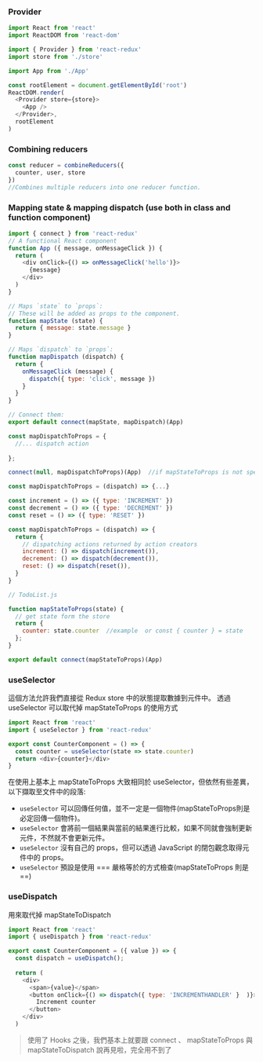 ### Provider

```js
import React from 'react'
import ReactDOM from 'react-dom'

import { Provider } from 'react-redux'
import store from './store'

import App from './App'

const rootElement = document.getElementById('root')
ReactDOM.render(
  <Provider store={store}>
    <App />
  </Provider>,
  rootElement
)
```

### Combining reducers
```js
const reducer = combineReducers({
  counter, user, store
})
//Combines multiple reducers into one reducer function.
```

### Mapping state & mapping dispatch (use both in class and function component)
```js
import { connect } from 'react-redux'
// A functional React component
function App ({ message, onMessageClick }) {
  return (
    <div onClick={() => onMessageClick('hello')}>
      {message}
    </div>
  )
}
```
```js
// Maps `state` to `props`:
// These will be added as props to the component.
function mapState (state) {
  return { message: state.message }
}

// Maps `dispatch` to `props`:
function mapDispatch (dispatch) {
  return {
    onMessageClick (message) {
      dispatch({ type: 'click', message })
    }
  }
}

// Connect them:
export default connect(mapState, mapDispatch)(App)
```

```js
const mapDispatchToProps = {
  //... dispatch action
  
};

connect(null, mapDispatchToProps)(App)  //if mapStateToProps is not specified
```
```js
const mapDispatchToProps = (dispatch) => {...}
```
```js
const increment = () => ({ type: 'INCREMENT' })
const decrement = () => ({ type: 'DECREMENT' })
const reset = () => ({ type: 'RESET' })

const mapDispatchToProps = (dispatch) => {
  return {
    // dispatching actions returned by action creators
    increment: () => dispatch(increment()),
    decrement: () => dispatch(decrement()),
    reset: () => dispatch(reset()),
  }
}
```

```js
// TodoList.js

function mapStateToProps(state) {
  // get state form the store
  return {
    counter: state.counter  //example  or const { counter } = state
  };
}

export default connect(mapStateToProps)(App)
```


### useSelector
這個方法允許我們直接從 Redux store 中的狀態提取數據到元件中。
透過 useSelector 可以取代掉 mapStateToProps 的使用方式

```js
import React from 'react'
import { useSelector } from 'react-redux'

export const CounterComponent = () => {
  const counter = useSelector(state => state.counter)
  return <div>{counter}</div>
}
```
在使用上基本上 mapStateToProps 大致相同於 useSelector，但依然有些差異，以下擷取至文件中的段落:

- `useSelector` 可以回傳任何值，並不一定是一個物件(mapStateToProps則是必定回傳一個物件)。
- `useSelector` 會將前一個結果與當前的結果進行比較，如果不同就會強制更新元件，不然就不會更新元件。
- `useSelector` 沒有自己的 props，但可以透過 JavaScript 的閉包觀念取得元件中的 props。
- `useSelector` 預設是使用 === 嚴格等於的方式檢查(mapStateToProps 則是 ==)


### useDispatch
用來取代掉 mapStateToDispatch
```js
import React from 'react'
import { useDispatch } from 'react-redux'

export const CounterComponent = ({ value }) => {
  const dispatch = useDispatch();
  
  return (
    <div>
      <span>{value}</span>
      <button onClick={() => dispatch({ type: 'INCREMENTHANDLER' }  )}>
        Increment counter
      </button>
    </div>
  )

```

> 使用了 Hooks 之後，我們基本上就要跟 connect 、 mapStateToProps 與 mapStateToDispatch 說再見啦，完全用不到了
